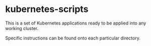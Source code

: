 # kubernetes-scripts

This is a set of Kubernetes applications ready to be applied into any working cluster. 

Specific instructions can be found onto each particular directory.

